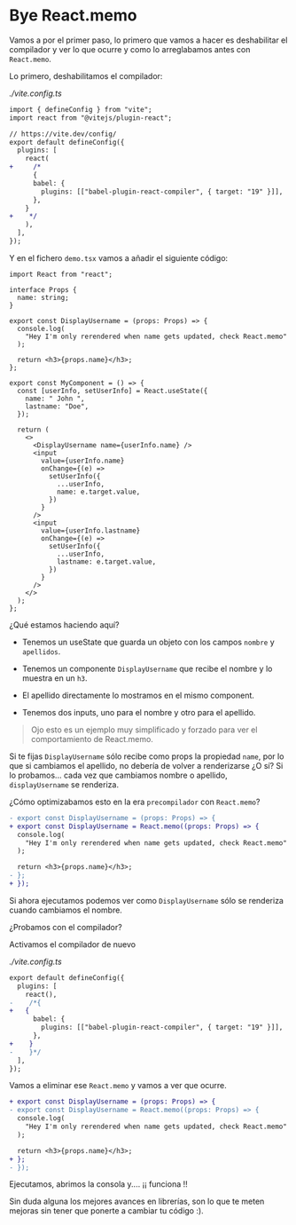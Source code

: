 # Bye React.memo

Vamos a por el primer paso, lo primero que vamos a hacer es deshabilitar el compilador y ver lo que ocurre y como lo arreglabamos antes con `React.memo`.

Lo primero, deshabilitamos el compilador:

_./vite.config.ts_

```diff
import { defineConfig } from "vite";
import react from "@vitejs/plugin-react";

// https://vite.dev/config/
export default defineConfig({
  plugins: [
    react(
+     /*
      {
      babel: {
        plugins: [["babel-plugin-react-compiler", { target: "19" }]],
      },
    }
+    */
    ),
  ],
});
```

Y en el fichero `demo.tsx` vamos a añadir el siguiente código:

```tsx
import React from "react";

interface Props {
  name: string;
}

export const DisplayUsername = (props: Props) => {
  console.log(
    "Hey I'm only rerendered when name gets updated, check React.memo"
  );

  return <h3>{props.name}</h3>;
};

export const MyComponent = () => {
  const [userInfo, setUserInfo] = React.useState({
    name: " John ",
    lastname: "Doe",
  });

  return (
    <>
      <DisplayUsername name={userInfo.name} />
      <input
        value={userInfo.name}
        onChange={(e) =>
          setUserInfo({
            ...userInfo,
            name: e.target.value,
          })
        }
      />
      <input
        value={userInfo.lastname}
        onChange={(e) =>
          setUserInfo({
            ...userInfo,
            lastname: e.target.value,
          })
        }
      />
    </>
  );
};
```

¿Qué estamos haciendo aquí?

- Tenemos un useState que guarda un objeto con los campos `nombre` y `apellidos`.

- Tenemos un componente `DisplayUsername` que recibe el nombre y lo muestra en un `h3`.

- El apellido directamente lo mostramos en el mismo component.

- Tenemos dos inputs, uno para el nombre y otro para el apellido.

> Ojo esto es un ejemplo muy simplificado y forzado para ver el comportamiento de React.memo.

Si te fijas `DisplayUsername` sólo recibe como props la propiedad `name`, por lo que si cambiamos el apellido, no debería de volver a renderizarse ¿O sí? Si lo probamos... cada vez que cambiamos nombre o apellido, `displayUsername` se renderiza.

¿Cómo optimizabamos esto en la era `precompilador` con `React.memo`?

```diff
- export const DisplayUsername = (props: Props) => {
+ export const DisplayUsername = React.memo((props: Props) => {
  console.log(
    "Hey I'm only rerendered when name gets updated, check React.memo"
  );

  return <h3>{props.name}</h3>;
- };
+ });
```

Si ahora ejecutamos podemos ver como `DisplayUsername` sólo se renderiza cuando cambiamos el nombre.

¿Probamos con el compilador?

Activamos el compilador de nuevo

_./vite.config.ts_

```diff
export default defineConfig({
  plugins: [
    react(),
-    /*{
+   {
      babel: {
        plugins: [["babel-plugin-react-compiler", { target: "19" }]],
      },
+    }
-    }*/
  ],
});
```

Vamos a eliminar ese `React.memo` y vamos a ver que ocurre.

```diff
+ export const DisplayUsername = (props: Props) => {
- export const DisplayUsername = React.memo((props: Props) => {
  console.log(
    "Hey I'm only rerendered when name gets updated, check React.memo"
  );

  return <h3>{props.name}</h3>;
+ };
- });
```

Ejecutamos, abrimos la consola y.... ¡¡ funciona !!

Sin duda alguna los mejores avances en librerías, son lo que te meten mejoras sin tener que ponerte a cambiar tu código :).

